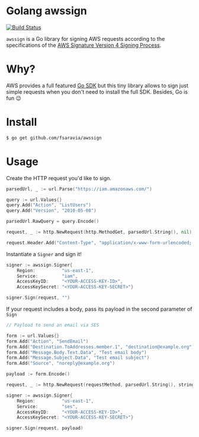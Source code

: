 # Golang awssign

[![Build Status](https://travis-ci.org/fsaravia/awssign.svg?branch=master)](https://travis-ci.org/fsaravia/awssign)

`awssign` is a Go library for signing AWS requests according to the specifications of the [AWS Signature Version 4 Signing Process](http://docs.aws.amazon.com/general/latest/gr/signing_aws_api_requests.html).

# Why?

AWS provides a full featured [Go SDK](https://github.com/aws/aws-sdk-go) but this tiny library allows to sign just simple requests when you don't need to install the full SDK. Besides, Go is fun :wink:

# Install

```bash
$ go get github.com/fsaravia/awssign
```

# Usage

Create the HTTP request you'd like to sign.

```go
parsedUrl, _ := url.Parse("https://iam.amazonaws.com/")

query := url.Values{}
query.Add("Action", "ListUsers")
query.Add("Version", "2010-05-08")

parsedUrl.RawQuery = query.Encode()

request, _ := http.NewRequest(http.MethodGet, parsedUrl.String(), nil)

request.Header.Add("Content-Type", "application/x-www-form-urlencoded; charset=utf-8")
```

Instantiate a `Signer` and sign it!

```go
signer := awssign.Signer{
	Region:          "us-east-1",
	Service:         "iam",
	AccessKeyID:     "<YOUR-ACCESS-KEY-ID>",
	AccessKeySecret: "<YOUR-ACCESS-KEY-SECRET>"}

signer.Sign(request, "")
```

If your request includes a body, pass its payload in the second parameter of `Sign`

```go
// Payload to send an email via SES

form := url.Values{}
form.Add("Action", "SendEmail")
form.Add("Destination.ToAddresses.member.1", "destination@example.org")
form.Add("Message.Body.Text.Data", "Test email body")
form.Add("Message.Subject.Data", "Test email subject")
form.Add("Source", "noreply@example.org")

payload := form.Encode()

request, _ := http.NewRequest(requestMethod, parsedUrl.String(), strings.NewReader(payload))

signer := awssign.Signer{
	Region:          "us-east-1",
	Service:         "ses",
	AccessKeyID:     "<YOUR-ACCESS-KEY-ID>",
	AccessKeySecret: "<YOUR-ACCESS-KEY-SECRET>"}

signer.Sign(request, payload)
```
